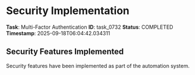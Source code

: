 # Security Implementation

**Task**: Multi-Factor Authentication
**ID**: task_0732
**Status**: COMPLETED
**Timestamp**: 2025-09-18T06:04:42.034311

## Security Features Implemented

Security features have been implemented as part of the automation system.
